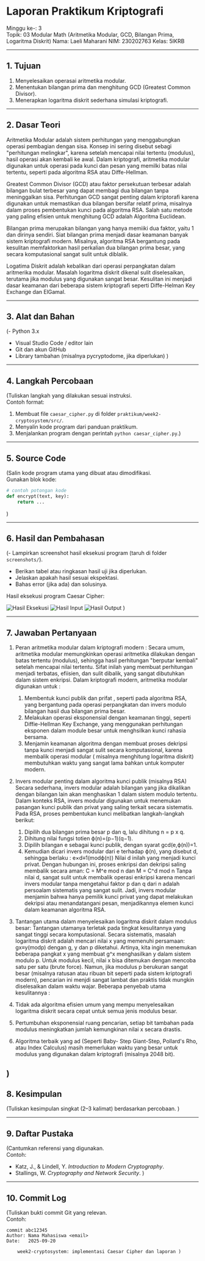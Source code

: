 # Laporan Praktikum Kriptografi
Minggu ke-: 3  
Topik: 03 Modular Math (Aritmetika Modular, GCD, Bilangan Prima, Logaritma Diskrit) 
Nama: Laeli Maharani 
NIM: 230202763 
Kelas: 5IKRB 

---

## 1. Tujuan
1. Menyelesaikan operasai aritmetika modular.
2. Menentukan bilangan prima dan menghitung GCD (Greatest Common Divisor).
3. Menerapkan logaritma diskrit sederhana simulasi kriptografi.

---

## 2. Dasar Teori
Aritmetika Modular adalah sistem perhitungan yang menggabungkan operasi pembagian dengan sisa. Konsep ini sering disebut sebagi "perhitungan melingkar", karena setelah mencapai nilai tertentu (modulus), hasil operasi akan kembali ke awal. Dalam kriptografi, aritmetika modular digunakan untuk operasi pada kunci dan pesan yang memilki batas nilai tertentu, seperti pada algoritma RSA atau Diffe-Hellman.

Greatest Common Divisor (GCD) atau faktor persekutuan terbesar adalah bilangan bulat terbesar yang dapat membagi dua bilangan tanpa meninggalkan sisa. Perhitungan GCD sangat penting dalam kriptorafi karena digunakan untuk memastikan dua bilangan bersifar relatif prima, misalnya dalam proses pembentukan kunci pada algoritma RSA. Salah satu metode yang paling efisien untuk menghitung GCD adalah Algoritma Euclidean.

Bilangan prima merupakan bilangan yang hanya memiiki dua faktor, yaitu 1 dan dirinya sendiri. Siat bilangan prima menjadi dasar keamanan banyak sistem kriptografi modern. Misalnya, algoritma RSA bergantung pada kesulitan memfaktorkan hasil perkalian dua bilangan prima besar, yang secara komputasional sangat sulit untuk diblalik.

Logatima Diskrit adalah kebalikan dari operasi perpangkatan dalam aritmerika modular. Masalah logaritma diskrit dikenal sulit diselesaikan, terutama jika modulus yang digunakan sangat besar. Kesulitan ini menjadi dasar keamanan dari beberapa sistem kriptografi seperti Diffe-Helman Key Exchange dan ElGamal.

---

## 3. Alat dan Bahan
(- Python 3.x  
- Visual Studio Code / editor lain  
- Git dan akun GitHub  
- Library tambahan (misalnya pycryptodome, jika diperlukan)  )

---

## 4. Langkah Percobaan
(Tuliskan langkah yang dilakukan sesuai instruksi.  
Contoh format:
1. Membuat file `caesar_cipher.py` di folder `praktikum/week2-cryptosystem/src/`.
2. Menyalin kode program dari panduan praktikum.
3. Menjalankan program dengan perintah `python caesar_cipher.py`.)

---

## 5. Source Code
(Salin kode program utama yang dibuat atau dimodifikasi.  
Gunakan blok kode:

```python
# contoh potongan kode
def encrypt(text, key):
    return ...
```
)

---

## 6. Hasil dan Pembahasan
(- Lampirkan screenshot hasil eksekusi program (taruh di folder `screenshots/`).  
- Berikan tabel atau ringkasan hasil uji jika diperlukan.  
- Jelaskan apakah hasil sesuai ekspektasi.  
- Bahas error (jika ada) dan solusinya. 

Hasil eksekusi program Caesar Cipher:

![Hasil Eksekusi](screenshots/output.png)
![Hasil Input](screenshots/input.png)
![Hasil Output](screenshots/output.png)
)

---

## 7. Jawaban Pertanyaan
1. Peran aritmetika modular dalam kriptografi modern :
   Secara umum, aritmetika modular memungkinkan operasi aritmetika dilakukan dengan batas tertentu (modulus), sehingga hasil perhitungan "berputar kembali" setelah mencapai nilai tertentu. Sifat inilah yang membuat perhitungan menjadi terbatas, efiisien, dan sulit dibalik, yang sangat dibutuhkan dalam sistem enkripsi.
   Dalam kriptografi modern, aritmetika modular digunakan untuk :
   1. Membentuk kunci publik dan prifat , seperti pada algoritma RSA, yang bergantung pada operasi perpangkatan dan invers modulo bilangan hasil dua bilangan prima besar.
   2. Melakukan operasi eksponensial dengan keamanan tinggi, seperti Diffie-Hellman Key Exchange, yang menggunakan perhitungan eksponen dalam module besar untuk menghsilkan kunci rahasia bersama.
   3. Menjamin keamanan algoritma dengan membuat proses dekripsi tanpa kunci menjadi sangat sulit secara komputasional, karena membalik operasi modular ( misalnya menghitung logaritma diskrit) membutuhkan waktu yang sangat lama bahkan untuk komputer modern.

2. Invers modular penting dalam algoritma kunci publik (misalnya RSA)
   Secara sederhana, invers modular adalah bilangan yang jika dikalikan dengan bilangan lain akan menghasikan 1 dalam sistem modulo tertentu. Dalam konteks RSA, invers modular digunakan untuk menemukan pasangan kunci publik dan privat yang saling terkait secara sistematis.
   Pada RSA, proses pembentukan kunci melibatkan langkah-langkah berikut:
   1. Dipilih dua bilangan prima besar p dan q, lalu dihitung n = p x q.
   2. Dihitung nilai fungsi totien ϕ(n)=(p−1)(q−1).
   3. Dipilih bilangan e sebagai kunci publik, dengan syarat gcd(e,ϕ(n))=1.
   4. Kemudian dicari invers modular dari e terhadap ϕ(n), yang disebut d, sehingga berlaku : e×d≡1(modϕ(n))
   Nilai d inilah yang menjadi kunci privat.
Dengan hubungan ini, proses enkripsi dan dekripsi saling membalik secara aman:
C = M^e mod n dan M = C^d mod n
Tanpa nilai d, sangat sulit untuk membalik operasi enkripsi karena mencari invers modular tanpa mengetahui faktor p dan q dari n adalah persoalam sistematis yang sangat sulit. Jadi, invers modular menjamin bahwa hanya pemilik kunci privat yang dapat melakukan dekripsi atau menandatangani pesan, menjadikannya elemen kunci dalam keamanan algoritma RSA.

3. Tantangan utama dalam menyelesaikan logaritma diskrit dalam modulus besar:
Tantangan utamanya terletak pada tingkat kesulitannya yang sangat tinggi secara komputasional. Secara sistematis, masalah logaritma diskrit adalah mencari nilai x yang memenuhi persamaan:
gx≡y(modp)
dengan g, y dan p diketahui.
Artinya, kita ingin menemukan beberapa pangkat x yang membuat g^x menghasilkan y dalam sistem modulo p.
Untuk modulus kecil, nilai x bisa ditemukan dengan mencoba satu per satu (brute force). Namun, jika modulus p berukuran sangat besar (misalnya ratusan atau ribuan bit seperti pada sistem kriptografi modern), pencarian ini menjdi sangat lambat dan praktis tidak mungkin diselesaikan dalam waktu wajar.
Beberapa penyebab utama kesulitannya :
1. Tidak ada algoritma efisien umum yang mempu menyelesaikan logaritma diskrit secara cepat untuk semua jenis modulus besar.
2. Pertumbuhan eksponensial ruang pencarian, setiap bit tambahan pada modulus meningkatkan jumlah kemungkinan nilai x secara drastis.
3. Algoritma terbaik yang ad (Seperti Baby- Step Giant-Step, Pollard's Rho, atau Index Calculus) masih memerlukan waktu yang besar untuk modulus yang digunakan dalam kriptografi (misalnya 2048 bit).

)
---

## 8. Kesimpulan
(Tuliskan kesimpulan singkat (2–3 kalimat) berdasarkan percobaan.  )

---

## 9. Daftar Pustaka
(Cantumkan referensi yang digunakan.  
Contoh:  
- Katz, J., & Lindell, Y. *Introduction to Modern Cryptography*.  
- Stallings, W. *Cryptography and Network Security*.  )

---

## 10. Commit Log
(Tuliskan bukti commit Git yang relevan.  
Contoh:
```
commit abc12345
Author: Nama Mahasiswa <email>
Date:   2025-09-20

    week2-cryptosystem: implementasi Caesar Cipher dan laporan )
```
